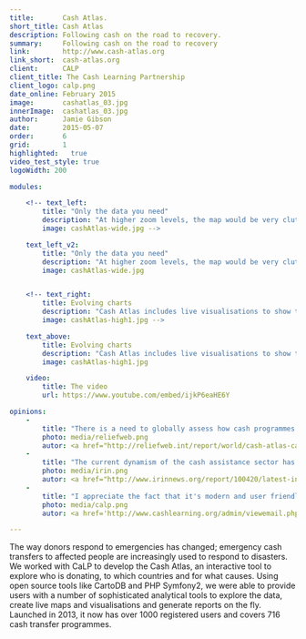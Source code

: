 ```yaml
---
title:       Cash Atlas.
short_title: Cash Atlas
description: Following cash on the road to recovery.
summary:     Following cash on the road to recovery
link:        http://www.cash-atlas.org
link_short:  cash-atlas.org
client:      CALP
client_title: The Cash Learning Partnership
client_logo: calp.png
date_online: February 2015
image:       cashatlas_03.jpg
innerImage:  cashatlas_03.jpg
author:      Jamie Gibson
date:        2015-05-07
order:       6
grid:        1
highlighted:   true
video_test_style: true
logoWidth: 200

modules:

    <!-- text_left:
        title: "Only the data you need"
        description: "At higher zoom levels, the map would be very cluttered if you had all the data for the smallest level being shown. Progressive disclosure means the data shown is optimised for your current zoom level. And where you select one particular region for analysis, you can see the detail for one and summaries of the neighbouring regions to avoid distractions and allowing you to focus on your work." 
        image: cashAtlas-wide.jpg -->

    text_left_v2:
        title: "Only the data you need"
        description: "At higher zoom levels, the map would be very cluttered if you had all the data for the smallest level being shown. Progressive disclosure means the data shown is optimised for your current zoom level. And where you select one particular region for analysis, you can see the detail for one and summaries of the neighbouring regions to avoid distractions and allowing you to focus on your work." 
        image: cashAtlas-wide.jpg


    <!-- text_right:
        title: Evolving charts 
        description: "Cash Atlas includes live visualisations to show the finer details of the data. As you explore the map, the charts change to reflect the new areas you’re interested in. You can also use the filters to ensure you’re only seeing the most relevant data."
        image: cashAtlas-high1.jpg -->

    text_above:
        title: Evolving charts 
        description: "Cash Atlas includes live visualisations to show the finer details of the data. As you explore the map, the charts change to reflect the new areas you’re interested in. You can also use the filters to ensure you’re only seeing the most relevant data."
        image: cashAtlas-high1.jpg

    video:
        title: The video
        url: https://www.youtube.com/embed/ijkP6eaHE6Y

opinions:
    -
        title: "There is a need to globally assess how cash programmes are being implemented. CaLP is developing a cash mapping tool aiming to visually represent the usage of cash transfer programmes at a global level."
        photo: media/reliefweb.png
        autor: <a href="http://reliefweb.int/report/world/cash-atlas-calps-cash-mapping-tool">Reliefweb</a>
    -
        title: "The current dynamism of the cash assistance sector has been made visible by a new online tool from the Cash Learning Partnership (CaLP), a Cash Atlas"
        photo: media/irin.png
        autor: <a href="http://www.irinnews.org/report/100420/latest-innovations-in-cash-transfers">IRIN News</a>
    -
        title: "I appreciate the fact that it's modern and user friendly. The Cash Atlas can be of great benefit for all humanitarian experts and researchers."
        photo: media/calp.png
        autor: <a href='http://www.cashlearning.org/admin/viewemail.php?id=224'>Alexandre Castellano</a>

---
```


The way donors respond to emergencies has changed; emergency cash transfers to affected people are increasingly used to respond to disasters. We worked with CaLP to develop the Cash Atlas, an interactive tool to explore who is donating, to which countries and for what causes.  Using open source tools like CartoDB and PHP Symfony2, we were able to provide users with a number of sophisticated analytical tools to explore the data, create live maps and visualisations and generate reports on the fly. Launched in 2013, it now has over 1000 registered users and covers 716 cash transfer programmes.
